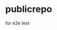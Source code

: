 # publicrepo
for e2e test






























































































































































































































































































































































































































































































































































































































































































































































































































































































































































































































































































































































































































































































































































































































































































































































































































































































































































































































































































































































































































































































































































































































